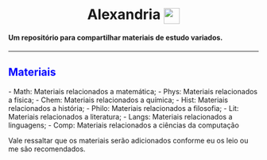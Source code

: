 <h1 align="center"> Alexandria <img align="center" src="Rotating_globe.gif" width="32px"/></h1>

#### Um repositório para compartilhar materiais de estudo variados.
---
<style>
  h2{
    color: blue;
  }
</style>
<h2>Materiais</h2>
- Math: Materiais relacionados a matemática;
- Phys: Materiais relacionados a física;
- Chem: Materiais relacionados a química;
- Hist: Materiais relacionados a história;
- Philo: Materiais relacionados a filosofia;
- Lit: Materiais relacionados a literatura;
- Langs: Materiais relacionados a linguagens;
- Comp: Materiais relacionados a ciências da computação

Vale ressaltar que os materiais serão adicionados conforme eu os leio ou me são recomendados. 
